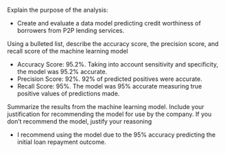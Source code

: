 Explain the purpose of the analysis:
- Create and evaluate a data model predicting credit worthiness of borrowers from P2P lending services.

Using a bulleted list, describe the accuracy score, the precision score, and recall score of the machine learning model
- Accuracy Score: 95.2%.  Taking into account sensitivity and specificity, the model was 95.2% accurate.
- Precision Score: 92%.  92% of predicted positives were accurate.
- Recall Score: 95%. The model was 95% accurate measuring true positive values of predictions made.

Summarize the results from the machine learning model. Include your justification for recommending the model for use by the company. If you don’t recommend the model, justify your reasoning
- I recommend using the model due to the 95% accuracy predicting the initial loan repayment outcome.
